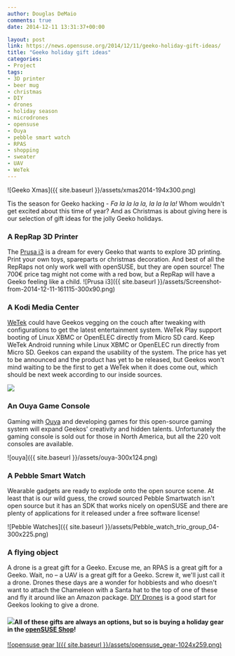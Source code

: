 ```yaml
---
author: Douglas DeMaio
comments: true
date: 2014-12-11 13:31:37+00:00

layout: post
link: https://news.opensuse.org/2014/12/11/geeko-holiday-gift-ideas/
title: "Geeko holiday gift ideas"
categories:
- Project
tags:
- 3D printer
- beer mug
- christmas
- DIY
- drones
- holiday season
- microdrones
- opensuse
- Ouya
- pebble smart watch
- RPAS
- shopping
- sweater
- UAV
- WeTek
---
```



![Geeko Xmas]({{ site.baseurl }}/assets/xmas2014-194x300.png)


Tis the season for Geeko hacking - _Fa la la la la, la la la la!_ Whom wouldn't get excited about this time of year? And as Christmas is about giving here is our selection of gift ideas for the jolly Geeko holidays.


### A RepRap 3D Printer


The [Prusa i3](http://reprap.org/wiki/Prusa_i3_Buyers_Guide) is a dream for every Geeko that wants to explore 3D printing. Print your own toys, spareparts or christmas decoration. And best of all the RepRaps not only work well with openSUSE, but they are open source! The 700€ price tag might not come with a red bow, but a RepRap will have a Geeko feeling like a child.
![Prusa i3]({{ site.baseurl }}/assets/Screenshot-from-2014-12-11-161115-300x90.png)


### A Kodi Media Center


[WeTek](https://wetek.com/) could have Geekos vegging on the couch after tweaking with configurations to get the latest entertainment system. WeTek Play support booting of Linux XBMC or OpenELEC directly from Micro SD card. Keep WeTek Android running while Linux XBMC or OpenELEC run directly from Micro SD. Geekos can expand the usability of the system. The price has yet to be announced and the product has yet to be released, but Geekos won't mind waiting to be the first to get a WeTek when it does come out, which should be next week according to our inside sources.<!-- more -->

[![](http://wetek.com/img/registerFirst.png)](http://wetek.com)


### An Ouya Game Console


Gaming with [Ouya](https://www.ouya.tv/) and developing games for this open-source gaming system will expand Geekos' creativity and hidden talents. Unfortunately the gaming console is sold out for those in North America, but all the 220 volt consoles are available.

![ouya]({{ site.baseurl }}/assets/ouya-300x124.png)


### A Pebble Smart Watch


Wearable gadgets are ready to explode onto the open source scene. At least that is our wild guess, the crowd sourced Pebble Smartwatch isn't open source but it has an SDK that works nicely on openSUSE and there are plenty of applications for it released under a free software license!

![Pebble Watches]({{ site.baseurl }}/assets/Pebble_watch_trio_group_04-300x225.png)


### A flying object


A drone is a great gift for a Geeko. Excuse me, an RPAS is a great gift for a Geeko. Wait, no – a UAV is a great gift for a Geeko. Screw it, we'll just call it a drone. Drones these days are a wonder for hobbiests and who doesn't want to attach the Chameleon with a Santa hat to the top of one of these and fly it around like an Amazon package. [DIY Drones](http://diydrones.com/) is a good start for Geekos looking to give a drone.


#### [![](http://d333gi46xmu1md.cloudfront.net/images/360/inspire-1/features-new/vr1/0_15.jpg)](http://www.dji.com/product/inspire-1)All of these gifts are always an options, but so is buying a holiday gear in the [openSUSE Shop](http://shop.opensuse.org)!


[![opensuse gear ]({{ site.baseurl }}/assets/opensuse_gear-1024x259.png)](http://shop.opensuse.org)

		
